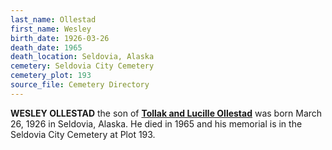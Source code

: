 ```yaml
---
last_name: Ollestad
first_name: Wesley
birth_date: 1926-03-26
death_date: 1965
death_location: Seldovia, Alaska
cemetery: Seldovia City Cemetery
cemetery_plot: 193
source_file: Cemetery Directory
---
```

**WESLEY OLLESTAD** the son of [**Tollak and Lucille Ollestad**](./Ollestad_Tollak_Bowitz.md) was born March 26, 1926 in Seldovia, Alaska.  He died in 1965 and his memorial is in the Seldovia City Cemetery at Plot 193.
